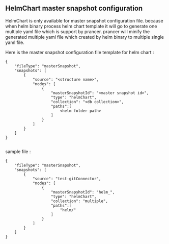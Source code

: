 ## HelmChart master snapshot configuration 
HelmChart is only available for master snapshot configuration file. because when helm binary process helm chart template it will go to generate one multiple yaml file which is support by prancer.
prancer will  minify the generated multiple yaml file which created by helm binary to multiple single yaml file.

Here is the master snapshot configuration file template for helm chart :
```
{
    "fileType": "masterSnapshot",
    "snapshots": [
        {
            "source": "<structure name>",
            "nodes": [
                {
                    "masterSnapshotId": "<master snapshot id>",
                    "type": "helmChart",
                    "collection": "<db collection>",
                    "paths":[
                        <helm folder path>  
                    ] 
                }
            ]
        }
    ]
}


```   

sample file :

```
{
    "fileType": "masterSnapshot",
    "snapshots": [
        {
            "source": "test-gitConnector",
            "nodes": [
                {
                    "masterSnapshotId": "helm_",
                    "type": "helmChart",
                    "collection": "multiple",
                    "paths":[
                        "helm/"  
                    ] 
                }
            ]
        }
    ]
}
```
